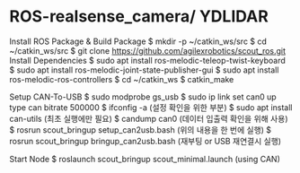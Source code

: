 # ROS-realsense_camera/ YDLIDAR

Install ROS Package & Build Package
$ mkdir -p ~/catkin_ws/src
$ cd ~/catkin_ws/src
$ git clone https://github.com/agilexrobotics/scout_ros.git
Install Dependencies
$ sudo apt install ros-melodic-teleop-twist-keyboard
$ sudo apt install ros-melodic-joint-state-publisher-gui
$ sudo apt install ros-melodic-ros-controllers
$ cd ~/catkin_ws
$ catkin_make

Setup CAN-To-USB
$ sudo modprobe gs_usb
$ sudo ip link set can0 up type can bitrate 500000
$ ifconfig -a (설정 확인을 위한 부분)
$ sudo apt install can-utils (최초 실행에만 필요)
$ candump can0 (데이터 입출력 확인을 위해 사용)
$ rosrun scout_bringup setup_can2usb.bash (위의 내용을 한 번에 실행)
$ rosrun scout_bringup bringup_can2usb.bash (재부팅 or USB 재연결시 실행)

Start Node
$ roslaunch scout_bringup scout_minimal.launch (using CAN)

